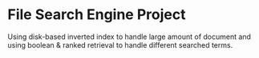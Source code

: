 # File Search Engine Project
  Using disk-based inverted index to handle large amount of document and using boolean & ranked retrieval to handle different searched terms.
